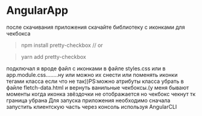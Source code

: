 # AngularApp
после скачивания приложения скачайте библиотеку с иконками для чекбокса 

> npm install pretty-checkbox // or

> yarn add pretty-checkbox



<p>подключал я вроде файл с иконками в файле styles.css или в app.module.css........ну или можно их снести или поменять иконки тегами класса если что не так))PS:можно атрибуты класса убрать в файле fletch-data.html и вернуть ванильные чекбоксы.(у меня бывают моменты когда иконка звёздочки не отображается но чекбокс чекнут тк граница убрана
Для запуска приложения необходимо сначала запустить клиентскую часть через консоль используя AngularCLI
</p>
